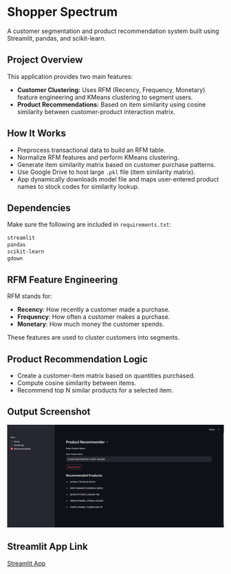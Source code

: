 # Shopper Spectrum
A customer segmentation and product recommendation system built using Streamlit, pandas, and scikit-learn.

## Project Overview
This application provides two main features:

- **Customer Clustering:** Uses RFM (Recency, Frequency, Monetary) feature engineering and KMeans clustering to segment users.
- **Product Recommendations:** Based on item similarity using cosine similarity between customer-product interaction matrix.

## How It Works
- Preprocess transactional data to build an RFM table.
- Normalize RFM features and perform KMeans clustering.
- Generate item similarity matrix based on customer purchase patterns.
- Use Google Drive to host large `.pkl` file (item similarity matrix).
- App dynamically downloads model file and maps user-entered product names to stock codes for similarity lookup.

## Dependencies
Make sure the following are included in `requirements.txt`:

```
streamlit
pandas
scikit-learn
gdown
```

## RFM Feature Engineering
RFM stands for:
- **Recency**: How recently a customer made a purchase.
- **Frequency**: How often a customer makes a purchase.
- **Monetary**: How much money the customer spends.

These features are used to cluster customers into segments.

## Product Recommendation Logic
- Create a customer-item matrix based on quantities purchased.
- Compute cosine similarity between items.
- Recommend top N similar products for a selected item.

## Output Screenshot
![Output](output.png)


## Streamlit App Link
[Streamlit App](<yohttps://shopper-spectrum-iqvaeenk7ouxckcs3vbnru.streamlit.app/>)
